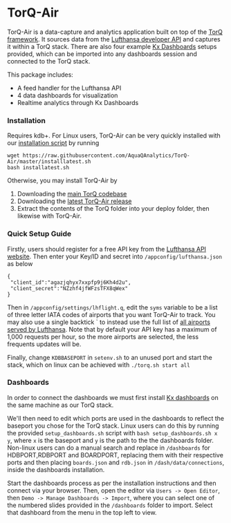 # TorQ-Air

TorQ-Air is a data-capture and analytics application built on top of the [TorQ framework](https://github.com/AquaQAnalytics/TorQ/releases). It sources data from the [Lufthansa developer API](https://developer.lufthansa.com/page) and captures it within a TorQ stack. There are also four example [Kx Dashboards](https://code.kx.com/dashboards/) setups provided, which can be imported into any dashboards session and connected to the TorQ stack. 

This package includes:  

 - A feed handler for the Lufthansa API
 - 4 data dashboards for visualization
 - Realtime analytics through Kx Dashboards
 

### Installation

Requires kdb+. For Linux users, TorQ-Air can be very quickly installed with our [installation script](https://www.aquaq.co.uk/q/torq-installation-script/) by running
```  
wget https://raw.githubusercontent.com/AquaQAnalytics/TorQ-Air/master/installlatest.sh
bash installatest.sh
```
Otherwise, you may install TorQ-Air by
1. Downloading the [main TorQ codebase](https://github.com/AquaQAnalytics/TorQ/tree/master)
2. Downloading the [latest TorQ-Air release](https://github.com/AquaQAnalytics/TorQ-Air/releases)
3. Extract the contents of the TorQ folder into your deploy folder, then likewise with TorQ-Air. 

### Quick Setup Guide

Firstly, users should register for a free API key from the [Lufthansa API website](https://developer.lufthansa.com/member/register). Then enter your Key/ID and secret into `/appconfig/lufthansa.json` as below
```
{
 "client_id":"agazjqhyx7xxpfp9j6Kh4d2u",
 "client_secret":"NZzhf4jfWFzsTFX8qWex"
}
```
Then in `/appconfig/settings/lhflight.q`, edit the `syms` variable to be a list of three letter IATA codes of airports that you want TorQ-Air to track. You may also use a single backtick \` to instead use the full list of [all airports served by Lufthansa](https://en.wikipedia.org/wiki/List_of_Lufthansa_destinations). Note that by default your API key has a maximum of 1,000 requests per hour, so the more airports are selected, the less frequents updates will be. 

Finally, change `KDBBASEPORT` in `setenv.sh` to an unused port and start the stack, which on linux can be achieved with `./torq.sh start all`

### Dashboards

In order to connect the dashboards we must first install [Kx dashboards](https://code.kx.com/dashboards/gettingstarted/) on the same machine as our TorQ stack. 

We'll then need to edit which ports are used in the dashboards to reflect the baseport you chose for the TorQ stack. Linux users can do this by running the provided `setup_dashboards.sh` script with `bash setup_dashboards.sh x y`, where `x` is the baseport and `y` is the path to the the dashboards folder. Non-linux users can do a manual search and replace in `/dashboards` for HDBPORT,RDBPORT and BOARDPORT, replacing them with their respective ports and then placing `boards.json` and `rdb.json` in `/dash/data/connections`, inside the dashboards installation. 

Start the dashboards process as per the installation instructions and then connect via your browser. Then, open the editor via `Users -> Open Editor`, then `Demo -> Manage Dashboards -> Import`, where you can select one of the numbered slides provided in the `/dashboards` folder to import. Select that dashboard from the menu in the top left to view.
